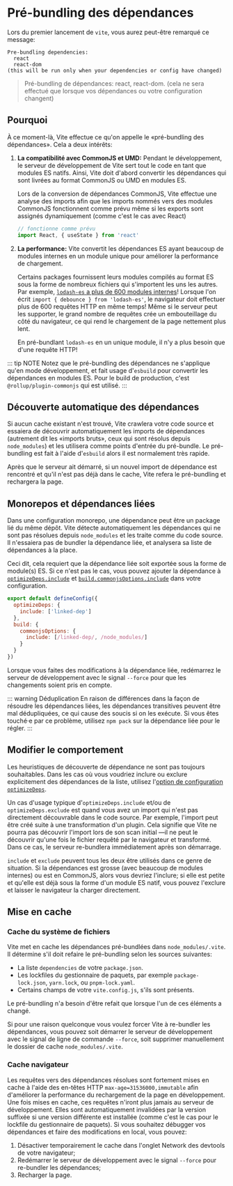 # Pré-bundling des dépendances

Lors du premier lancement de `vite`, vous aurez peut-être remarqué ce message:

```
Pre-bundling dependencies:
  react
  react-dom
(this will be run only when your dependencies or config have changed)
```

> Pré-bundling de dépendances: react, react-dom. (cela ne sera effectué que lorsque vos dépendances ou votre configuration changent)

## Pourquoi

À ce moment-là, Vite effectue ce qu'on appelle le «pré-bundling des dépendances». Cela a deux intérêts:

1. **La compatibilité avec CommonJS et UMD:** Pendant le développement, le serveur de développement de Vite sert tout le code en tant que modules ES natifs. Ainsi, Vite doit d'abord convertir les dépendances qui sont livrées au format CommonJS ou UMD en modules ES.

   Lors de la conversion de dépendances CommonJS, Vite effectue une analyse des imports afin que les imports nommés vers des modules CommonJS fonctionnent comme prévu même si les exports sont assignés dynamiquement (comme c'est le cas avec React)

   ```js
   // fonctionne comme prévu
   import React, { useState } from 'react'
   ```

2. **La performance:** Vite convertit les dépendances ES ayant beaucoup de modules internes en un module unique pour améliorer la performance de chargement.

   Certains packages fournissent leurs modules compilés au format ES sous la forme de nombreux fichiers qui s'importent les uns les autres. Par exemple, [`lodash-es` a plus de 600 modules internes](https://unpkg.com/browse/lodash-es/)! Lorsque l'on écrit `import { debounce } from 'lodash-es'`, le navigateur doit effectuer plus de 600 requêtes HTTP en même temps! Même si le serveur peut les supporter, le grand nombre de requêtes crée un embouteillage du côté du navigateur, ce qui rend le chargement de la page nettement plus lent.

   En pré-bundlant `lodash-es` en un unique module, il n'y a plus besoin que d'une requête HTTP!

::: tip NOTE
Notez que le pré-bundling des dépendances ne s'applique qu'en mode développement, et fait usage d'`esbuild` pour convertir les dépendances en modules ES. Pour le build de production, c'est `@rollup/plugin-commonjs` qui est utilisé.
:::

## Découverte automatique des dépendances

Si aucun cache existant n'est trouvé, Vite crawlera votre code source et essaiera de découvrir automatiquement les imports de dépendances (autrement dit les «imports bruts», ceux qui sont résolus depuis `node_modules`) et les utilisera comme points d'entrée du pré-bundle. Le pré-bundling est fait à l'aide d'`esbuild` alors il est normalement très rapide.

Après que le serveur ait démarré, si un nouvel import de dépendance est rencontré et qu'il n'est pas déjà dans le cache, Vite refera le pré-bundling et rechargera la page.

## Monorepos et dépendances liées

Dans une configuration monorepo, une dépendance peut être un package lié du même dépôt. Vite détecte automatiquement les dépendances qui ne sont pas résolues depuis `node_modules` et les traite comme du code source. Il n'essaiera pas de bundler la dépendance liée, et analysera sa liste de dépendances à la place.

Ceci dit, cela requiert que la dépendance liée soit exportée sous la forme de module(s) ES. Si ce n'est pas le cas, vous pouvez ajouter la dépendance à [`optimizeDeps.include`](/config/#optimizedeps-include) et [`build.commonjsOptions.include`](/config/#build-commonjsoptions) dans votre configuration.

```js
export default defineConfig({
  optimizeDeps: {
    include: ['linked-dep']
  },
  build: {
    commonjsOptions: {
      include: [/linked-dep/, /node_modules/]
    }
  }
})
```

Lorsque vous faites des modifications à la dépendance liée, redémarrez le serveur de développement avec le signal `--force` pour que les changements soient pris en compte.

::: warning Déduplication
En raison de différences dans la façon de résoudre les dépendances liées, les dépendances transitives peuvent être mal dédupliquées, ce qui cause des soucis si on les exécute. Si vous êtes touché·e par ce problème, utilisez `npm pack` sur la dépendance liée pour le régler.
:::

## Modifier le comportement

Les heuristiques de découverte de dépendance ne sont pas toujours souhaitables. Dans les cas où vous voudriez inclure ou exclure explicitement des dépendances de la liste, utilisez l'[option de configuration `optimizeDeps`](/config/#options-d%E2%80%99optimisation-des-dependances).

Un cas d'usage typique d'`optimizeDeps.include` et/ou de `optimizeDeps.exclude` est quand vous avez un import qui n'est pas directement découvrable dans le code source. Par exemple, l'import peut être créé suite à une transformation d'un plugin. Cela signifie que Vite ne pourra pas découvrir l'import lors de son scan initial —il ne peut le découvrir qu'une fois le fichier requêté par le navigateur et transformé. Dans ce cas, le serveur re-bundlera immédiatement après son démarrage.

`include` et `exclude` peuvent tous les deux être utilisés dans ce genre de situation. Si la dépendances est grosse (avec beaucoup de modules internes) ou est en CommonJS, alors vous devriez l'inclure; si elle est petite et qu'elle est déjà sous la forme d'un module ES natif, vous pouvez l'exclure et laisser le navigateur la charger directement.

## Mise en cache

### Cache du système de fichiers

Vite met en cache les dépendances pré-bundlées dans `node_modules/.vite`. Il détermine s'il doit refaire le pré-bundling selon les sources suivantes:

- La liste `dependencies` de votre `package.json`.
- Les lockfiles du gestionnaire de paquets, par exemple `package-lock.json`, `yarn.lock`, ou `pnpm-lock.yaml`.
- Certains champs de votre `vite.config.js`, s'ils sont présents.

Le pré-bundling n'a besoin d'être refait que lorsque l'un de ces éléments a changé.

Si pour une raison quelconque vous voulez forcer Vite à re-bundler les dépendances, vous pouvez soit démarrer le serveur de développement avec le signal de ligne de commande `--force`, soit supprimer manuellement le dossier de cache `node_modules/.vite`.

### Cache navigateur

Les requêtes vers des dépendances résolues sont fortement mises en cache à l'aide des en-têtes HTTP `max-age=31536000,immutable` afin d'améliorer la performance du rechargement de la page en développement. Une fois mises en cache, ces requêtes n'iront plus jamais au serveur de développement. Elles sont automatiquement invalidées par la version suffixée si une version différente est installée (comme c'est le cas pour le lockfile du gestionnaire de paquets). Si vous souhaitez débugger vos dépendances et faire des modifications en local, vous pouvez:

1. Désactiver temporairement le cache dans l'onglet Network des devtools de votre navigateur;
2. Redémarrer le serveur de développement avec le signal `--force` pour re-bundler les dépendances;
3. Recharger la page.
